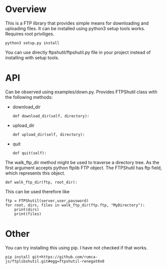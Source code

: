 # Overview
This is a FTP library that provides simple means for downloading and uploading files.
It can be installed using python3 setup tools works. Requires root priviliges.
```
python3 setup.py install
```
You can use directly ftpshutil/ftpshutil.py file in your project instead of installing with setup tools.

# API
Can be observed using examples/down.py. Provides FTPShutil class with the following methods:
 - download_dir
     ```
     def download_dir(self, directory):
     ```
 - upload_dir
     ```
     def upload_dir(self, directory):
     ```
 - quit
     ```
     def quit(self):
     ```

The walk_ftp_dir method might be used to traverse a directory tree. As the first argument accepts python ftplib FTP object. The FTPShutil has ftp field, which represents this object. 
```
def walk_ftp_dir(ftp, root_dir):
```
This can be used therefore like
```
ftp = FTPShutil(server,user,password)
for root, dirs, files in walk_ftp_dir(ftp.ftp, "MyDirectory"):
    print(dirs)
    print(files)
```

# Other

You can try installing this using pip. I have not checked if that works.
```
pip install git+https://github.com/rumca-js/ftplibshutil.git#egg=ftpshutil-renegat0x0
```
